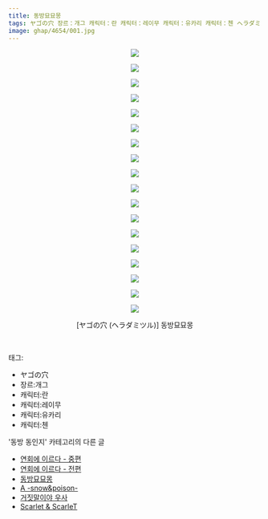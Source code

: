 ```yaml
---
title: 동방묘묘몽
tags: ヤゴの穴 장르：개그 캐릭터：란 캐릭터：레이무 캐릭터：유카리 캐릭터：첸 ヘラダミツル 동방_동인지
image: ghap/4654/001.jpg
---
```

<div class="article">
<p style="text-align: center; clear: none; float: none;"><img src="{{ site.nasurl }}/ghap/4654/001.jpg"/></p>
<p style="text-align: center; clear: none; float: none;"><img src="{{ site.nasurl }}/ghap/4654/002.jpg"/></p>
<p style="text-align: center; clear: none; float: none;"><img src="{{ site.nasurl }}/ghap/4654/003.jpg"/></p>
<p style="text-align: center; clear: none; float: none;"><img src="{{ site.nasurl }}/ghap/4654/004.jpg"/></p>
<p style="text-align: center; clear: none; float: none;"><img src="{{ site.nasurl }}/ghap/4654/005.jpg"/></p>
<p style="text-align: center; clear: none; float: none;"><img src="{{ site.nasurl }}/ghap/4654/006.jpg"/></p>
<p style="text-align: center; clear: none; float: none;"><img src="{{ site.nasurl }}/ghap/4654/007.jpg"/></p>
<p style="text-align: center; clear: none; float: none;"><img src="{{ site.nasurl }}/ghap/4654/008.jpg"/></p>
<p style="text-align: center; clear: none; float: none;"><img src="{{ site.nasurl }}/ghap/4654/009.jpg"/></p>
<p style="text-align: center; clear: none; float: none;"><img src="{{ site.nasurl }}/ghap/4654/010.jpg"/></p>
<p style="text-align: center; clear: none; float: none;"><img src="{{ site.nasurl }}/ghap/4654/011.jpg"/></p>
<p style="text-align: center; clear: none; float: none;"><img src="{{ site.nasurl }}/ghap/4654/012.jpg"/></p>
<p style="text-align: center; clear: none; float: none;"><img src="{{ site.nasurl }}/ghap/4654/013.jpg"/></p>
<p style="text-align: center; clear: none; float: none;"><img src="{{ site.nasurl }}/ghap/4654/014.jpg"/></p>
<p style="text-align: center; clear: none; float: none;"><img src="{{ site.nasurl }}/ghap/4654/015.jpg"/></p>
<p style="text-align: center; clear: none; float: none;"><img src="{{ site.nasurl }}/ghap/4654/016.jpg"/></p>
<p style="text-align: center; clear: none; float: none;"><img src="{{ site.nasurl }}/ghap/4654/017.jpg"/></p>
<p style="text-align: center; clear: none; float: none;"><img src="{{ site.nasurl }}/ghap/4654/018.jpg"/></p>
<p style="text-align: center; clear: none; float: none;">[ヤゴの穴 (ヘラダミツル)] 동방묘묘몽</p>
<p><br/></p>
</div><div class="tagTrail">
<p>태그: </p>
<ul>
<li>ヤゴの穴</li>
<li>장르:개그</li>
<li>캐릭터:란</li>
<li>캐릭터:레이무</li>
<li>캐릭터:유카리</li>
<li>캐릭터:첸</li>
</ul>
</div><div class="another">
<p>'동방 동인지' 카테고리의 다른 글</p>
<ul>
<li><a href="/2018-09-02-ghap_4656">연회에 이르다 - 중편</a></li>
<li><a href="/2018-09-02-ghap_4655">연회에 이르다 - 전편</a></li>
<li><a href="/2018-09-02-ghap_4654">동방묘묘몽</a></li>
<li><a href="/2018-09-02-ghap_4653">A -snow&amp;poison-</a></li>
<li><a href="/2018-09-02-ghap_1175">거짓말이야 우사</a></li>
<li><a href="/2018-09-02-ghap_3685">Scarlet &amp; ScarleT</a></li>
</ul>
</div><div class="cb_module cb_fluid">
<div class="cb_wrt cb_profile">
</div><!-- commentList close -->
</div>